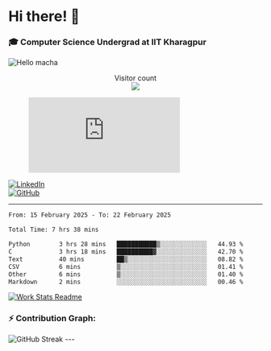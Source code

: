 # Hi there! 👋

### 🎓 Computer Science Undergrad at IIT Kharagpur

<img src="https://raw.githubusercontent.com/sagar-viradiya/sagar-viradiya/master/resources/banner.png" alt="Hello macha">

<p align="center"> 
  Visitor count<br>
  <img src="https://profile-counter.glitch.me/sesiii/count.svg" />
</p>

<figure><embed src="https://wakatime.com/share/@81d5e6c4-c575-43e6-9a9e-85ed25517f53/42cf003a-18dd-42ef-bded-df01146821f2.svg"></embed></figure>

[![LinkedIn](https://img.shields.io/badge/LinkedIn-0077B5?style=for-the-badge&logo=linkedin&logoColor=white)](https://www.linkedin.com/in/sesidadi)  
[![GitHub](https://img.shields.io/badge/GitHub-181717?style=for-the-badge&logo=github&logoColor=white)](https://github.com/sesiii)

---
<!--START_SECTION:waka-->

```txt
From: 15 February 2025 - To: 22 February 2025

Total Time: 7 hrs 38 mins

Python        3 hrs 28 mins   ███████████▒░░░░░░░░░░░░░   44.93 %
C             3 hrs 18 mins   ██████████▓░░░░░░░░░░░░░░   42.70 %
Text          40 mins         ██▒░░░░░░░░░░░░░░░░░░░░░░   08.82 %
CSV           6 mins          ▒░░░░░░░░░░░░░░░░░░░░░░░░   01.41 %
Other         6 mins          ▒░░░░░░░░░░░░░░░░░░░░░░░░   01.40 %
Markdown      2 mins          ░░░░░░░░░░░░░░░░░░░░░░░░░   00.46 %
```

<!--END_SECTION:waka-->


[![Work Stats Readme](https://github.com/sesiii/sesiii/actions/workflows/main.yml/badge.svg)](https://github.com/sesiii/sesiii/actions/workflows/main.yml)

### ⚡ Contribution Graph:

<img src="https://streak-stats.demolab.com/?user=sesiii&theme=radical" alt="GitHub Streak" />
---

